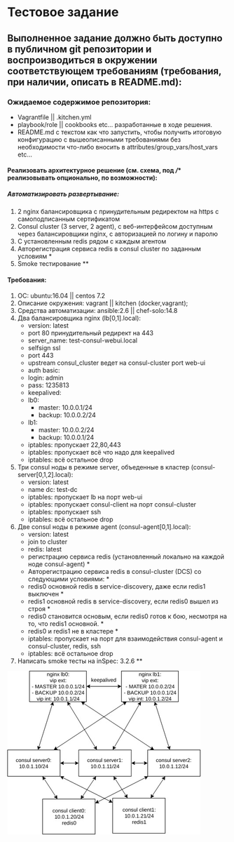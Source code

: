 # Тестовое задание

## Выполненное задание должно быть доступно в публичном git репозитории и воспроизводиться в окружении соответствующем требованиям (требования, при наличии, описать в README.md):

### Ожидаемое содержимое репозитория:
- Vagrantfile || .kitchen.yml
- playbook/role || cookbooks etc… разработанные в ходе решения.
- README.md с текстом как что запустить, чтобы получить итоговую конфигурацию с вышеописанными требованиями без необходимости что-либо вносить в attributes/group_vars/host_vars etc…

#### Реализовать архитектурное решение (см. схема, под */** реализовывать опционально, по возможности):
##### Автоматизировать развертывание:
1. 2 nginx балансировщика с принудительным редиректом на https с самоподписанным сертификатом
1. Consul cluster (3 server, 2 agent), c веб-интерфейсом доступным через балансировщики nginx, с авторизацией по логину и паролю
1. С установленным redis рядом с каждым агентом
1. Авторегистрация сервиса redis в consul cluster по заданным условиям *
1. Smoke тестирование **

#### Требования:
1. ОС: ubuntu:16.04 || centos 7.2
1. Описание окружения: vagrant || kitchen (docker,vagrant);
1. Средства автоматизации: ansible:2.6 || chef-solo:14.8
1. Два балансировщика nginx (lb[0,1].local):
    - version: latest
    - port 80 принудительный редирект на 443
    - server_name: test-consul-webui.local
    - selfsign ssl
    - port 443
    - upstream consul_cluster ведет на consul-cluster port web-ui
    - auth basic:
    - login: admin
    - pass: 1235813
    - keepalived:
    - lb0:
       - master: 10.0.0.1/24
       - backup: 10.0.0.2/24
    - lb1:
       - master: 10.0.0.2/24
       - backup: 10.0.0.1/24
    - iptables: пропускает 22,80,443
    - iptables: пропускает всё что надо для keepalived
    - iptables: всё остальное drop
1. Три consul ноды в режиме server, объеденные в кластер (consul-server[0,1,2].local):
    - version: latest
    - name dc: test-dc
    - iptables: пропускает lb на порт web-ui
    - iptables: пропускает consul-client на порт consul-cluster
    - iptables: пропускает ssh
    - iptables: всё остальное drop
1. Две consul ноды в режиме agent (consul-agent[0,1].local):
    - version: latest
    - join to cluster
    - redis: latest
    - регистрацию сервиса redis (установленный локально на каждой ноде consul-agent) *
    - Авторегистрацию сервиса redis в consul-cluster (DCS) со следующими условиями: *
    - redis0 основной redis в service-discovery, даже если redis1 выключен *
    - redis1 основной redis в service-discovery, если redis0 вышел из строя *
    - redis0 становится основым, если redis0 готов к бою, несмотря на то, что redis1 основной. *
    - redis0 и redis1 не в кластере *
    - iptables: пропускает на порт для взаимодействия consul-agent и consul-cluster, redis, ssh
    - iptables: всё остальное drop
1. Написать smoke тесты на inSpec: 3.2.6 **

![Схема](https://github.com/redj45/test_adm/blob/master/test_test_linux_adm%20(1).jpg)
